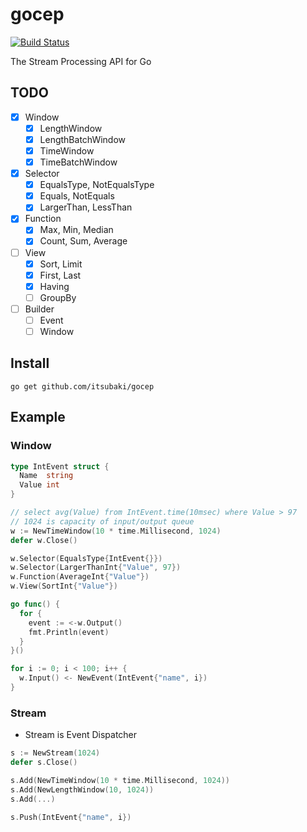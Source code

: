 # gocep

[![Build Status](https://travis-ci.org/itsubaki/gocep.svg?branch=master)](https://travis-ci.org/itsubaki/gocep)

The Stream Processing API for Go

## TODO

 - [x] Window
    + [x] LengthWindow
    + [x] LengthBatchWindow
    + [x] TimeWindow
    + [x] TimeBatchWindow
 - [x] Selector
    + [x] EqualsType, NotEqualsType
    + [x] Equals, NotEquals
    + [x] LargerThan, LessThan
 - [x] Function
    + [x] Max, Min, Median
    + [x] Count, Sum, Average
 - [ ] View
    + [x] Sort, Limit
    + [x] First, Last
    + [x] Having
    + [ ] GroupBy
 - [ ] Builder
    + [ ] Event
    + [ ] Window

## Install

```console
go get github.com/itsubaki/gocep
```

## Example

### Window

```go
type IntEvent struct {
  Name  string
  Value int
}
```

```go
// select avg(Value) from IntEvent.time(10msec) where Value > 97
// 1024 is capacity of input/output queue
w := NewTimeWindow(10 * time.Millisecond, 1024)
defer w.Close()

w.Selector(EqualsType{IntEvent{}})
w.Selector(LargerThanInt{"Value", 97})
w.Function(AverageInt{"Value"})
w.View(SortInt{"Value"})

go func() {
  for {
    event := <-w.Output()
    fmt.Println(event)
  }
}()

for i := 0; i < 100; i++ {
  w.Input() <- NewEvent(IntEvent{"name", i})
}
```

### Stream

 - Stream is Event Dispatcher

```go
s := NewStream(1024)
defer s.Close()

s.Add(NewTimeWindow(10 * time.Millisecond, 1024))
s.Add(NewLengthWindow(10, 1024))
s.Add(...)

s.Push(IntEvent{"name", i})
```
